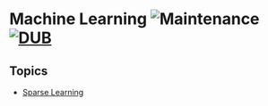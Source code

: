 # Machine Learning ![Maintenance](https://img.shields.io/maintenance/yes/2017.svg) [![DUB](https://img.shields.io/dub/l/vibe-d.svg)](LICENSE)


## Topics
- [Sparse Learning](sparse_learning/sparse_learning.md)


